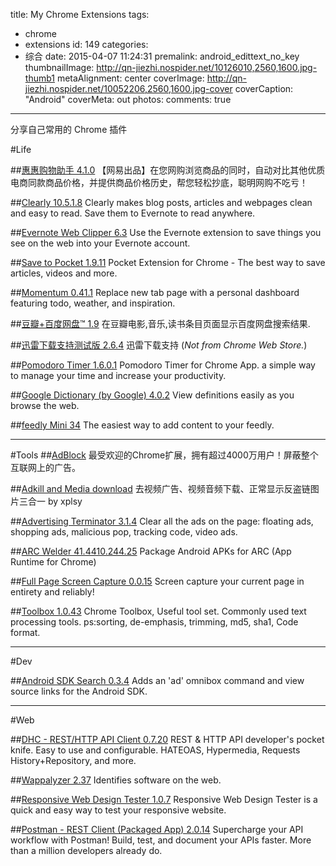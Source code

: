 title: My Chrome Extensions
tags:
  - chrome
  - extensions
id: 149
categories:
  - 综合
date: 2015-04-07 11:24:31
premalink: android_edittext_no_key
thumbnailImage: http://qn-jiezhi.nospider.net/10126010,2560,1600.jpg-thumb1
metaAlignment: center
coverImage: http://qn-jiezhi.nospider.net/10052206,2560,1600.jpg-cover
coverCaption: "Android"
coverMeta: out
photos:
comments: true
---
分享自己常用的 Chrome 插件
<!--more-->
#Life

##[惠惠购物助手 4.1.0](https://chrome.google.com/webstore/detail/ohjkicjidmohhfcjjlahfppkdblibkkb)
	【网易出品】在您网购浏览商品的同时，自动对比其他优质电商同款商品价格，并提供商品价格历史，帮您轻松抄底，聪明网购不吃亏！

##[Clearly 10.5.1.8](https://chrome.google.com/webstore/detail/iooicodkiihhpojmmeghjclgihfjdjhj)
	Clearly makes blog posts, articles and webpages clean and easy to read. Save them to Evernote to read anywhere.

##[Evernote Web Clipper 6.3](https://chrome.google.com/webstore/detail/pioclpoplcdbaefihamjohnefbikjilc)
	Use the Evernote extension to save things you see on the web into your Evernote account.

##[Save to Pocket 1.9.11](https://chrome.google.com/webstore/detail/niloccemoadcdkdjlinkgdfekeahmflj)
	Pocket Extension for Chrome - The best way to save articles, videos and more.

##[Momentum 0.41.1](https://chrome.google.com/webstore/detail/laookkfknpbbblfpciffpaejjkokdgca)
	Replace new tab page with a personal dashboard featuring todo, weather, and inspiration.


##[豆瓣+百度网盘™ 1.9](https://chrome.google.com/webstore/detail/phnkdkohjfmfbokjogjfbfmcfocfkebk)
	在豆瓣电影,音乐,读书条目页面显示百度网盘搜索结果.

##[迅雷下载支持测试版 2.6.4]()
	迅雷下载支持
(*Not from Chrome Web Store.*)

##[Pomodoro Timer 1.6.0.1](https://chrome.google.com/webstore/detail/hfgjlgjnpkpmnpojkkpfkogapiclopop)
	Pomodoro Timer for Chrome App. a simple way to manage your time and increase your productivity.

##[Google Dictionary (by Google) 4.0.2](https://chrome.google.com/webstore/detail/mgijmajocgfcbeboacabfgobmjgjcoja)
	View definitions easily as you browse the web.

##[feedly Mini 34](https://chrome.google.com/webstore/detail/ndhinffkekpekljifjkkkkkhopnjodja)
	The easiest way to add content to your feedly.

---
#Tools
##[AdBlock](https://chrome.google.com/webstore/detail/adblock/gighmmpiobklfepjocnamgkkbiglidom)
	最受欢迎的Chrome扩展，拥有超过4000万用户！屏蔽整个互联网上的广告。

##[Adkill and Media download](https://chrome.google.com/webstore/detail/adkill-and-media-download/lcibdonokophlabplhpmmmjjbgohgcok)
	去视频广告、视频音频下载、正常显示反盗链图片三合一 by xplsy

##[Advertising Terminator 3.1.4](https://chrome.google.com/webstore/detail/fpdnjdlbdmifoocedhkighhlbchbiikl)
	Clear all the ads on the page: floating ads, shopping ads, malicious pop, tracking code, video ads.


##[ARC Welder 41.4410.244.25](https://chrome.google.com/webstore/detail/emfinbmielocnlhgmfkkmkngdoccbadn)
	Package Android APKs for ARC (App Runtime for Chrome)


##[Full Page Screen Capture 0.0.15](https://chrome.google.com/webstore/detail/fdpohaocaechififmbbbbbknoalclacl)
	Screen capture your current page in entirety and reliably!


##[Toolbox 1.0.43](https://chrome.google.com/webstore/detail/dckjbbhlbmojeohhjlobfllblcoannge)
	Chrome Toolbox, Useful tool set. Commonly used text processing tools. ps:sorting, de-emphasis, trimming, md5, sha1, Code format.

---
#Dev

##[Android SDK Search 0.3.4](https://chrome.google.com/webstore/detail/hgcbffeicehlpmgmnhnkjbjoldkfhoin)
	Adds an 'ad' omnibox command and view source links for the Android SDK.

---
#Web

##[DHC - REST/HTTP API Client 0.7.20](https://chrome.google.com/webstore/detail/aejoelaoggembcahagimdiliamlcdmfm)
	REST & HTTP API developer's pocket knife. Easy to use and configurable. HATEOAS, Hypermedia, Requests History+Repository, and more.

##[Wappalyzer 2.37](https://wappalyzer.com/)
	Identifies software on the web.


##[Responsive Web Design Tester 1.0.7](https://chrome.google.com/webstore/detail/objclahbaimlfnbjdeobicmmlnbhamkg)
	Responsive Web Design Tester is a quick and easy way to test your responsive website.

##[Postman - REST Client (Packaged App) 2.0.14](https://chrome.google.com/webstore/detail/fhbjgbiflinjbdggehcddcbncdddomop)
	Supercharge your API workflow with Postman! Build, test, and document your APIs faster. More than a million developers already do.
